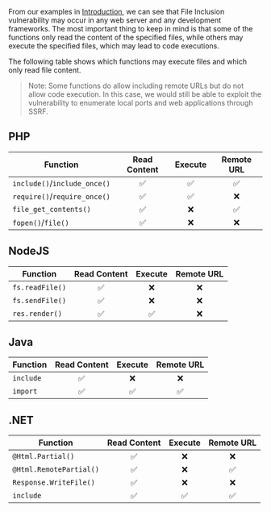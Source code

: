 From our examples in [Introduction](obsidian://open?vault=security-notes&file=Offensive%20Security%2FWeb%20Application%20Security%2FServer-side%20Vulnerabilities%2FFile%20Inclusion%20Vulnerabilities%2FIntroduction), we can see that File Inclusion vulnerability may occur in any web server and any development frameworks. The most important thing to keep in mind is that some of the functions only read the content of the specified files, while others may execute the specified files, which may lead to code executions.

The following table shows which functions may execute files and which only read file content.
> Note: Some functions do allow including remote URLs but do not allow code execution. In this case, we would still be able to exploit the vulnerability to enumerate local ports and web applications through SSRF.
## PHP
| **Function**                 | **Read Content** | **Execute** | **Remote URL** |
| ---------------------------- | :--------------: | :---------: | :------------: |
| `include()`/`include_once()` |        ✅         |      ✅      |       ✅        |
| `require()`/`require_once()` |        ✅         |      ✅      |       ❌        |
| `file_get_contents()`        |        ✅         |      ❌      |       ✅        |
| `fopen()`/`file()`           |        ✅         |      ❌      |       ❌        |
## NodeJS

| **Function**    | **Read Content** | **Execute** | **Remote URL** |
| --------------- | :--------------: | :---------: | :------------: |
| `fs.readFile()` |        ✅         |      ❌      |       ❌        |
| `fs.sendFile()` |        ✅         |      ❌      |       ❌        |
| `res.render()`  |        ✅         |      ✅      |       ❌        |
## Java

| **Function** | **Read Content** | **Execute** | **Remote URL** |
| ------------ | :--------------: | :---------: | :------------: |
| `include`    |        ✅         |      ❌      |       ❌        |
| `import`     |        ✅         |      ✅      |       ✅        |
## .NET
| **Function**            | **Read Content** | **Execute** | **Remote URL** |
| ----------------------- | :--------------: | :---------: | :------------: |
| `@Html.Partial()`       |        ✅         |      ❌      |       ❌        |
| `@Html.RemotePartial()` |        ✅         |      ❌      |       ✅        |
| `Response.WriteFile()`  |        ✅         |      ❌      |       ❌        |
| `include`               |        ✅         |      ✅      |       ✅        |